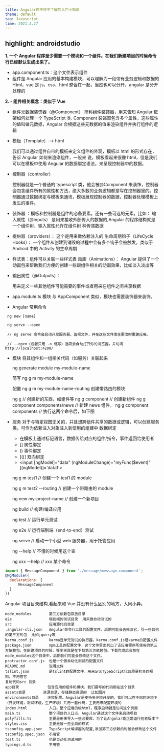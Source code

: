 ```yaml
---
title: Angular你不得不了解的入门小知识
theme: default
tag: Javascript
time: 2021.3.27
---
```


## highlight: androidstudio

**1. 一个 Angular 程序至少需要一个模块和一个组件。在我们新建项目的时候命令行已经默认生成出来了。**

- app.component.ts：这个文件表示组件
- 组件是 Angular 应用的基本构建模块，可以理解为一段带有业务逻辑和数据的 Html，vue 是 js，css，html 整合在一起，当然也可以分开，angular 是分开处理的

**2. - 组件相关概念：类似于 Vue**

- 组件元数据装饰器（@Component）
  简称组件装饰器，用来告知 Angular 框架如何处理一个 TypeScript 类.
  Component 装饰器包含多个属性，这些属性的值叫做元数据，Angular 会根据这些元数据的值来渲染组件并执行组件的逻辑

- 模板（Template）--> html

  我们可以通过组件自带的模板来定义组件的外观，模板以 html 的形式存在，告诉 Angular 如何来渲染组件，一般来 说，模板看起来很像 html，但是我们可以在模板中使用 Angular 的数据绑定语法，来呈现控制器中的数据。

- 控制器（controller）

  控制器就是一个普通的 typescript 类，他会被@Component 来装饰，控制器会包含组件所有的属性和方法，绝大多数的业务逻辑都是写在控制器里的。控制器通过数据绑定与模板来通讯，模板展现控制器的数据，控制器处理模板上发生的事件。

- 装饰器 ：模板和控制器是组件的必备要素。还有一些可选的元素，比如：
  输入属性（@inputs） 是用来接收外部传入的数据的,Angular 的程序结构就是一个组件树，输入属性允许在组件树 种传递数据
- 提供器（providers）： 这个是用来做依赖注入的
  生命周期钩子（LifeCycle Hooks）： 一个组件从创建到销毁的过程中会有多个钩子会被触发，类似于 Android 中的 Activity 的生命周期

- 样式表：组件可以关联一些样式表
  动画（Animations）： Angular 提供了一个动画包来帮助我们方便的创建一些跟组件相关的动画效果，比如淡入淡出等
- 输出属性（@Outputs）：

  用来定义一些其他组件可能需要的事件或者用来在组件之间共享数据

- app.module.ts 模块
  与 AppComponent 类似，模块也需要装饰器来装饰。

- Angular 常用命令

```shell
 ng new [name]

 ng serve --open

 // ng serve 命令会启动开发服务器、监视文件，并在这些文件发生更改时重建应用。

 // --open（或者只用 -o 缩写）选项会自动打开你的浏览器，并访问 http://localhost:4200/
```

- 模块
  将其组件和一组相关代码（如服务）关联起来

  ng generate module my-module-name

  简写 ng g m my-module-name

  配置 ng g m my-module-name-routing 创建带路由的模块

  ng g // 创建新的东西，如组件等
  ng g component // 创建新组件
  ng g component components/news // 新建 news 组件。
  ng g component components // 执行这两个命令后，如下图

- 服务
  对于与特定视图无关的，并且想跨组件共享的数据或逻辑，可以创建服务类。可作为依赖注入对象注入到使用的组建中
  数据绑定

  - 在模板上通过标记语言，数据传给对应的组件/指令，事件返回给使用者
  - [] 属性绑定
  - () 事件绑定
  - [()] 双向绑定
  - <input [ngModel]="data" (ngModuleChange)="myFunc($event)" [(ngModel)]='data1'>

  ng g m test1 // 创建一个 test1 的 module

  ng g m test2 --routing // 创建一个带路由的 module

  ng new my-project-name // 创建一个新项目

  ng build // 构建/编译应用

  ng test // 运行单元测试

  ng e2e // 运行端到端（end-to-end）测试

  ng serve // 启动一个小型 web 服务器，用于托管应用

  ng --help // 不懂的时候用这个查

  ng xxx --help // xxx 某个命令

```js
import { MessageComponent } from './message/message.component';
@NgModule({
  declarations: [
      MessageComponent
  ]
})
```

Angular 项目目录结构,看起来和 Vue 并没有什么区别的地方，大同小异。

```
node_modules        第三方依赖包存放目录
e2e                 端到端的测试目录  用来做自动测试的
src                 应用源代码目录
.angular-cli.json   Angular命令行工具的配置文件。后期可能会去修改它，引一些其他的第三方的包  比如jquery等
karma.conf.js  	    karma是单元测试的执行器，karma.conf.js是karma的配置文件
package.json        npm工具的配置文件，这个文件里面列出了该应用程序所使用的第三方依赖包。在新建项目的时候，等半天就是在下载第三方依赖包。下载完成后会放在node_modules这个目录中，后期我们可能会修改这个文件。
protractor.conf.js  也是一个做自动化测试的配置文件
README.md           说明文件
tslint.json         是tslint的配置文件，用来定义TypeScript代码质量检查的规则，不用管它
复制代码src 目录
app目录             包含应用的组件和模块，我们要写的代码都在这个目录
assets目录  	    资源目录，存储静态资源的  比如图片
environments目录    环境配置。Angular是支持多环境开发的，我们可以在不同的环境下（开发环境，测试环境，生产环境）共用一套代码，主要用来配置环境的
index.html          入口。整个应用的根html，程序启动就是访问这个页面
main.ts             整个项目的入口点，Angular通过这个文件来启动项目
polyfills.ts        主要是用来导入一些必要库，为了让Angular能正常运行在老版本下
styles.css          主要是放一些全局的样式
tsconfig.app.json   TypeScript编译器的配置,添加第三方依赖的时候会修改这个文件
tsconfig.spec.json  不用管
test.ts             也是自动化测试用的
typings.d.ts        不用管
```
